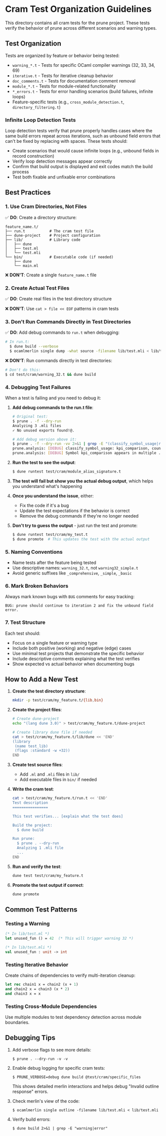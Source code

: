 # Cram Test Organization Guidelines

This directory contains all cram tests for the prune project. These tests verify the behavior of prune across different scenarios and warning types.

## Test Organization

Tests are organized by feature or behavior being tested:

- `warning_*.t` - Tests for specific OCaml compiler warnings (32, 33, 34, 69)
- `iterative.t` - Tests for iterative cleanup behavior
- `doc_comments.t` - Tests for documentation comment removal
- `module_*.t` - Tests for module-related functionality
- `*_errors.t` - Tests for error handling scenarios (build failures, infinite loops)
- Feature-specific tests (e.g., `cross_module_detection.t`, `directory_filtering.t`)

### Infinite Loop Detection Tests

Loop detection tests verify that prune properly handles cases where the same build errors repeat across iterations, such as unbound field errors that can't be fixed by replacing with spaces. These tests should:

- Create scenarios that would cause infinite loops (e.g., unbound fields in record construction)
- Verify loop detection messages appear correctly
- Confirm that build output is displayed and exit codes match the build process
- Test both fixable and unfixable error combinations

## Best Practices

### 1. Use Cram Directories, Not Files

✅ **DO**: Create a directory structure:
```
feature_name.t/
├── run.t           # The cram test file
├── dune-project    # Project configuration
├── lib/            # Library code
│   ├── dune
│   ├── test.ml
│   └── test.mli
└── bin/            # Executable code (if needed)
    ├── dune
    └── main.ml
```

❌ **DON'T**: Create a single `feature_name.t` file

### 2. Create Actual Test Files

✅ **DO**: Create real files in the test directory structure

❌ **DON'T**: Use `cat > file << EOF` patterns in cram tests

### 3. Don't Run Commands Directly in Test Directories

✅ **DO**: Add debug commands to `run.t` when debugging:
```bash
# In run.t:
  $ dune build --verbose
  $ ocamlmerlin single dump -what source -filename lib/test.mli < lib/test.mli
```

❌ **DON'T**: Run commands directly in test directories:
```bash
# Don't do this:
$ cd test/cram/warning_32.t && dune build
```

### 4. Debugging Test Failures

When a test is failing and you need to debug it:

1. **Add debug commands to the run.t file**:
   ```bash
   # Original test:
   $ prune . -f --dry-run
   Analyzing 3 .mli files
   ✓ No unused exports found!@.
   
   # Add debug version above it:
   $ prune . -f --dry-run -vv 2>&1 | grep -E "(classify_symbol_usage|re-export|kpi_comparison)" | head -20
   prune.analysis: [DEBUG] classify_symbol_usage: kpi_comparison, count=2
   prune.analysis: [DEBUG] Symbol kpi_comparison appears in multiple .mli files with only 2 occurrences, likely a re-export
   ```

2. **Run the test to see the output**:
   ```bash
   $ dune runtest test/cram/module_alias_signature.t
   ```

3. **The test will fail but show you the actual debug output**, which helps you understand what's happening

4. **Once you understand the issue**, either:
   - Fix the code if it's a bug
   - Update the test expectations if the behavior is correct
   - Remove the debug commands if they're no longer needed

5. **Don't try to guess the output** - just run the test and promote:
   ```bash
   $ dune runtest test/cram/my_test.t
   $ dune promote  # This updates the test with the actual output
   ```

### 5. Naming Conventions

- Name tests after the feature being tested
- Use descriptive names: `warning_32.t`, not `warning32_simple.t`
- Avoid generic suffixes like `_comprehensive`, `_simple`, `_basic`

### 6. Mark Broken Behaviors

Always mark known bugs with `BUG` comments for easy tracking:

```
BUG: prune should continue to iteration 2 and fix the unbound field error.
```

### 7. Test Structure

Each test should:
- Focus on a single feature or warning type
- Include both positive (working) and negative (edge) cases
- Use minimal test projects that demonstrate the specific behavior
- Include descriptive comments explaining what the test verifies
- Show expected vs actual behavior when documenting bugs

## How to Add a New Test

1. **Create the test directory structure**:
   ```bash
   mkdir -p test/cram/my_feature.t/{lib,bin}
   ```

2. **Create the project files**:
   ```bash
   # Create dune-project
   echo "(lang dune 3.0)" > test/cram/my_feature.t/dune-project
   
   # Create library dune file if needed
   cat > test/cram/my_feature.t/lib/dune << 'END'
   (library
    (name test_lib)
    (flags :standard -w +32))
   END
   ```

3. **Create test source files**:
   - Add `.ml` and `.mli` files in `lib/`
   - Add executable files in `bin/` if needed

4. **Write the cram test**:
   ```bash
   cat > test/cram/my_feature.t/run.t << 'END'
   Test description
   ================
   
   This test verifies... [explain what the test does]
   
   Build the project:
     $ dune build
   
   Run prune:
     $ prune . --dry-run
     Analyzing 1 .mli file
     ...
   END
   ```

5. **Run and verify the test**:
   ```bash
   dune test test/cram/my_feature.t
   ```

6. **Promote the test output if correct**:
   ```bash
   dune promote
   ```

## Common Test Patterns

### Testing a Warning

```ocaml
(* In lib/test.ml *)
let unused_fun () = 42  (* This will trigger warning 32 *)

(* In lib/test.mli *)
val unused_fun : unit -> int
```

### Testing Iterative Behavior

Create chains of dependencies to verify multi-iteration cleanup:

```ocaml
let rec chain1 x = chain2 (x + 1)
and chain2 x = chain3 (x * 2)
and chain3 x = x
```

### Testing Cross-Module Dependencies

Use multiple modules to test dependency detection across module boundaries.

## Debugging Tips

1. Add verbose flags to see more details:
   ```
   $ prune . --dry-run -v -v
   ```

2. Enable debug logging for specific cram tests:
   ```
   $ PRUNE_VERBOSE=debug dune build @test/cram/specific_files
   ```
   This shows detailed merlin interactions and helps debug "Invalid outline response" errors.

3. Check merlin's view of the code:
   ```
   $ ocamlmerlin single outline -filename lib/test.mli < lib/test.mli
   ```

4. Verify build errors:
   ```
   $ dune build 2>&1 | grep -E "warning|error"
   ```